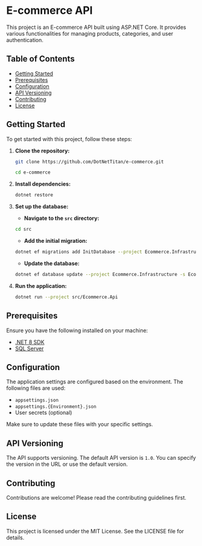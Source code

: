 # E-commerce API

This project is an E-commerce API built using ASP.NET Core. It provides various functionalities for managing products, categories, and user authentication.

## Table of Contents

- [Getting Started](#getting-started)
- [Prerequisites](#prerequisites)
- [Configuration](#configuration)
- [API Versioning](#api-versioning)
- [Contributing](#contributing)
- [License](#license)

## Getting Started

To get started with this project, follow these steps:

1. **Clone the repository:**
    ```sh
    git clone https://github.com/DotNetTitan/e-commerce.git
    
    cd e-commerce
    ```

2. **Install dependencies:**
    ```sh
    dotnet restore
    ```

3. **Set up the database:**

   - **Navigate to the `src` directory:**
    ```sh
    cd src
    ```

   - **Add the initial migration:**
    ```sh
    dotnet ef migrations add InitDatabase --project Ecommerce.Infrastructure -s Ecommerce.Api -c ApplicationDbContext
    ```

   - **Update the database:**
    ```sh
    dotnet ef database update --project Ecommerce.Infrastructure -s Ecommerce.Api -c ApplicationDbContext
    ```

4. **Run the application:**
    ```sh
    dotnet run --project src/Ecommerce.Api
    ```

## Prerequisites

Ensure you have the following installed on your machine:

- [.NET 8 SDK](https://dotnet.microsoft.com/download/dotnet/8.0)
- [SQL Server](https://www.microsoft.com/en-us/sql-server/sql-server-downloads)

## Configuration

The application settings are configured based on the environment. The following files are used:

- `appsettings.json`
- `appsettings.{Environment}.json`
- User secrets (optional)

Make sure to update these files with your specific settings.

## API Versioning

The API supports versioning. The default API version is `1.0`. You can specify the version in the URL or use the default version.


## Contributing

Contributions are welcome! Please read the contributing guidelines first.

## License

This project is licensed under the MIT License. See the LICENSE file for details.

